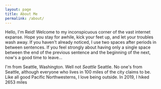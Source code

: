 ```yaml
---
layout: page
title: About Me
permalink: /about/
---
```


Hello, I'm Reid!  Welcome to my inconspicuous corner of the vast internet expanse.  Hope you stay for awhile, kick your feet up, and let your troubles wash away.  If you haven't already noticed, I use two spaces after periods in between sentences.  If you feel strongly about having only a single space between the end of the previous sentence and the beginning of the next, now's a good time to leave...

I'm from Seattle, Washington.  Well not *Seattle* Seattle.  No one's from Seattle, although everyone who lives in 100 miles of the city claims to be.  Like all good Pacific Northwesterns, I love being outside.  In 2019, I hiked 2653 miles
	
<!--stackedit_data:
eyJoaXN0b3J5IjpbLTEzMzc1NTM0MjAsLTQ4NDA3MjIwOF19
-->